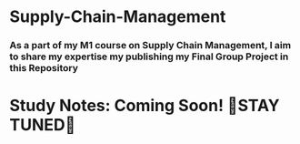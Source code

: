 # Supply-Chain-Management
<h3> As a part of my M1 course on Supply Chain Management, I aim to share my expertise my publishing my Final Group Project in this Repository </h3> 


<h1> Study Notes: Coming Soon! 🌸STAY TUNED🌸 </h1>
